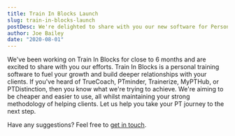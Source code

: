 ```yaml
---
title: Train In Blocks Launch
slug: train-in-blocks-launch
postDesc: We're delighted to share with you our new software for Personal Trainers!
author: Joe Bailey
date: "2020-08-01"
---
```


We've been working on Train In Blocks for close to 6 months and are excited to share with you our efforts. Train In Blocks is a personal training software to fuel your growth and build deeper relationships with your clients. If you've heard of TrueCoach, PTminder, Trainerize, MyPTHub, or PTDistinction, then you know what we're trying to achieve. We're aiming to be cheaper and easier to use, all whilst maintaining your strong methodology of helping clients. Let us help you take your PT journey to the next step.

Have any suggestions? Feel free to [get in touch](https://traininblocks.com/help/).
